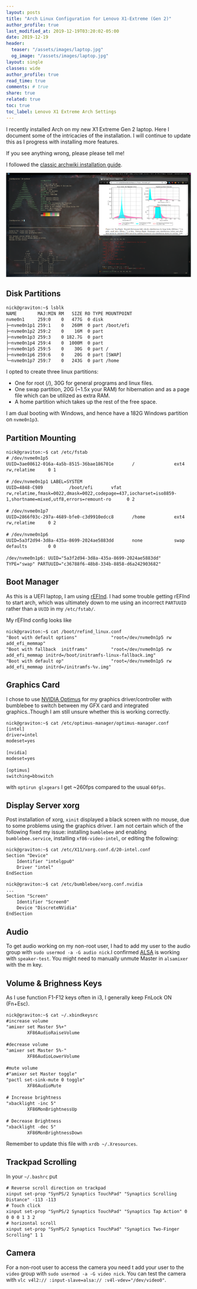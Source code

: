 ```yaml
---
layout: posts
title: "Arch Linux Configuration for Lenovo X1-Extreme (Gen 2)"
author_profile: true
last_modified_at: 2019-12-19T03:20:02-05:00
date: 2019-12-19
header:
  teaser: "/assets/images/laptop.jpg"
  og_image: "/assets/images/laptop.jpg"
layout: single
classes: wide
author_profile: true
read_time: true
comments: # true
share: true
related: true
toc: true
toc_label: Lenovo X1 Extreme Arch Settings
---
```

I recently installed Arch on my new X1 Extreme Gen 2 laptop. Here I document some of the intricacies of the installation. I will continue to update this as I progress with installing more features.

If you see anything wrong, please please tell me!

I followed the [classic archwiki installation guide](https://wiki.archlinux.org/index.php/installation_guide).

![desktop](/assets/images/laptop_desktop.png)

## Disk Partitions
~~~shell
nick@graviton:~$ lsblk
NAME        MAJ:MIN RM   SIZE RO TYPE MOUNTPOINT
nvme0n1     259:0    0   477G  0 disk
├─nvme0n1p1 259:1    0   260M  0 part /boot/efi
├─nvme0n1p2 259:2    0    16M  0 part
├─nvme0n1p3 259:3    0 182.7G  0 part
├─nvme0n1p4 259:4    0  1000M  0 part
├─nvme0n1p5 259:5    0    30G  0 part /
├─nvme0n1p6 259:6    0    20G  0 part [SWAP]
└─nvme0n1p7 259:7    0   243G  0 part /home
~~~

I opted to create three linux partitions: 
* One for root (/), 30G for general programs and linux files.
* One swap partition, 20G (~1.5x your RAM) for hibernation and as a page file which can be utilized as extra RAM.
* A home partition which takes up the rest of the free space.

I am dual booting with Windows, and hence have a 182G Windows partition on `nvme0n1p3`.

## Partition Mounting
~~~shell
nick@graviton:~$ cat /etc/fstab
# /dev/nvme0n1p5
UUID=3ae08612-016a-4a5b-8515-36bae186701e       /               ext4            rw,relatime     0 1

# /dev/nvme0n1p1 LABEL=SYSTEM
UUID=4848-C989          /boot/efi       vfat            rw,relatime,fmask=0022,dmask=0022,codepage=437,iocharset=iso8859-1,shortname=mixed,utf8,errors=remount-ro      0 2

# /dev/nvme0n1p7
UUID=2866f03c-297a-4689-bfe0-c3d9910edcc8       /home           ext4            rw,relatime     0 2

# /dev/nvme0n1p6
UUID=5a3f2d94-3d8a-435a-8699-2024ae5883dd       none            swap            defaults        0 0

/dev/nvme0n1p6: UUID="5a3f2d94-3d8a-435a-8699-2024ae5883dd" TYPE="swap" PARTUUID="c36788f6-48b8-334b-8858-d6a242903682"
~~~

## Boot Manager
As this is a UEFI laptop, I am using [rEFInd](https://wiki.archlinux.org/index.php/REFInd). I had some trouble getting rEFInd to start arch, which was ultimately down to me using an incorrect `PARTUUID` rather than a `UUID` in my `/etc/fstab/`.

My rEFInd config looks like
~~~shell
nick@graviton:~$ cat /boot/refind_linux.conf
"Boot with default options"             "root=/dev/nvme0n1p5 rw add_efi_memmap"
"Boot with fallback  initframs"         "root=/dev/nvme0n1p5 rw add_efi_memmap initrd=/boot/initramfs-linux-fallback.img"
"Boot with default op"                  "root=/dev/nvme0n1p5 rw add_efi_memmap initrd=/initramfs-%v.img"
~~~

## Graphics Card
I chose to use [NVIDIA Optimus](https://wiki.archlinux.org/index.php/NVIDIA_Optimus) for my graphics driver/controller with bumblebee to switch between my GFX card and integrated graphics..Though I am still unsure whether this is working correctly.

~~~shell
nick@graviton:~$ cat /etc/optimus-manager/optimus-manager.conf
[intel]
driver=intel
modeset=yes

[nvidia]
modeset=yes

[optimus]
switching=bbswitch
~~~
with `optirun glxgears` I get ~260fps compared to the usual `60fps`.

## Display Server xorg
Post installation of xorg, `xinit` displayed a black screen with no mouse, due to some problems using the graphics driver.
I am not certain which of the following fixed my issue: installing `bumblebee` and enabling `bumblebee.service`, installing `xf86-video-intel`, or editing the following:

~~~shell
nick@graviton:~$ cat /etc/X11/xorg.conf.d/20-intel.conf
Section "Device"
    Identifier "intelgpu0"
    Driver "intel"
EndSection
~~~

~~~shell
nick@graviton:~$ cat /etc/bumblebee/xorg.conf.nvidia
...
Section "Screen"
    Identifier "Screen0"
    Device "DiscreteNVidia"
EndSection
~~~

## Audio
To get audio working on my non-root user, I had to add my user to the audio group with `sudo usermod -a -G audio nick`.I confirmed [ALSA](https://en.wikipedia.org/wiki/Alsamixer) is working with `speaker-test`. You might need to manually unmute Master in `alsamixer` with the m key.

## Volume & Brighness Keys
As I use function F1-F12 keys often in i3, I generally keep FnLock ON (Fn+Esc).
~~~shell
nick@graviton:~$ cat ~/.xbindkeysrc
#increase volume
"amixer set Master 5%+"
        XF86AudioRaiseVolume

#decrease volume
"amixer set Master 5%-"
        XF86AudioLowerVolume

#mute volume
#"amixer set Master toggle"
"pactl set-sink-mute 0 toggle"
        XF86AudioMute

# Increase brightness
"xbacklight -inc 5"
        XF86MonBrightnessUp

# Decrease Brightness
"xbacklight -dec 5"
        XF86MonBrightnessDown
~~~
Remember to update this file with `xrdb ~/.Xresources`.

## Trackpad Scrolling
In your `~/.bashrc` put
~~~shell
# Reverse scroll direction on trackpad
xinput set-prop "SynPS/2 Synaptics TouchPad" "Synaptics Scrolling Distance" -113 -113
# Touch click
xinput set-prop "SynPS/2 Synaptics TouchPad" "Synaptics Tap Action" 0 0 0 0 1 3 2
# horizontal scroll
xinput set-prop "SynPS/2 Synaptics TouchPad" "Synaptics Two-Finger Scrolling" 1 1
~~~

## Camera
For a non-root user to access the camera you need t add your user to the `video` group with `sudo usermod -a -G video nick`. You can test the camera with `vlc v4l2:// :input-slave=alsa:// :v4l-vdev="/dev/video0"`.
